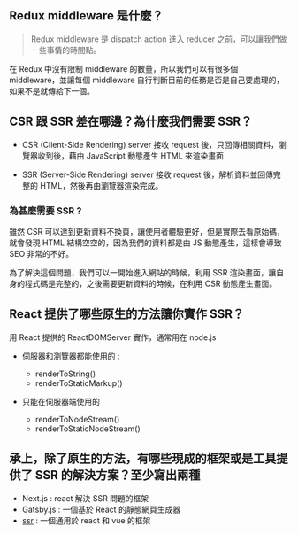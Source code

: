 ## Redux middleware 是什麼？
> Redux middleware 是 dispatch action 進入 reducer 之前，可以讓我們做一些事情的時間點。

在 Redux 中沒有限制 middleware 的數量，所以我們可以有很多個 middleware，並讓每個  middleware 自行判斷目前的任務是否是自己要處理的，如果不是就傳給下一個。 


## CSR 跟 SSR 差在哪邊？為什麼我們需要 SSR？
- CSR (Client-Side Rendering)
server 接收 request 後，只回傳相關資料，瀏覽器收到後，藉由 JavaScript 動態產生 HTML 來渲染畫面


- SSR (Server-Side Rendering)
server 接收 request 後，解析資料並回傳完整的 HTML，然後再由瀏覽器渲染完成。 

### 為甚麼需要 SSR ?
雖然 CSR 可以達到更新資料不換頁，讓使用者體驗更好，但是實際去看原始碼，就會發現 HTML 結構空空的，因為我們的資料都是由 JS 動態產生，這樣會導致 SEO 非常的不好。
 
為了解決這個問題，我們可以一開始進入網站的時候，利用 SSR 渲染畫面，讓自身的程式碼是完整的，之後需要更新資料的時候，在利用 CSR 動態產生畫面。


## React 提供了哪些原生的方法讓你實作 SSR？
用 React 提供的 ReactDOMServer 實作，通常用在 node.js


- 伺服器和瀏覽器都能使用的 :
    - renderToString()
    - renderToStaticMarkup()
    
- 只能在伺服器端使用的
    - renderToNodeStream()
    - renderToStaticNodeStream()


## 承上，除了原生的方法，有哪些現成的框架或是工具提供了 SSR 的解決方案？至少寫出兩種
- Next.js : react 解決 SSR 問題的框架
- Gatsby.js : 一個基於 React 的靜態網頁生成器
- [ssr](http://doc.ssr-fc.com/) : 一個通用於 react 和 vue 的框架
